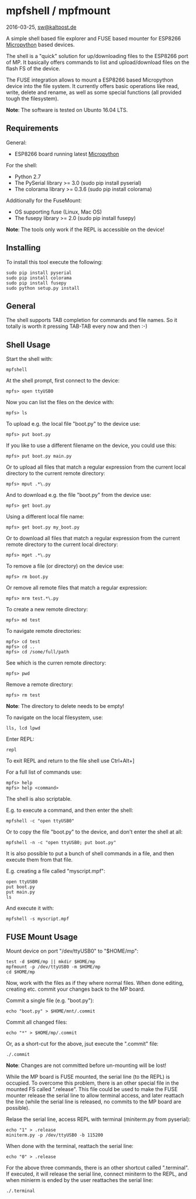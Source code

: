 # mpfshell / mpfmount
2016-03-25, sw@kaltpost.de

A simple shell based file explorer and FUSE based mounter for ESP8266 
[Micropython](https://github.com/micropython/micropython) based devices.

The shell is a "quick" solution for up/downloading files to the ESP8266 port
of MP. It basically offers commands to list and upload/download files on the
flash FS of the device.

The FUSE integration allows to mount a ESP8266 based Micropython device into
the file system. It currently offers basic operations like read, write, delete
and rename, as well as some special functions (all provided tough the filesystem).

__Note__: The software is tested on Ubunto 16.04 LTS.

## Requirements

General:

* ESP8266 board running latest [Micropython](https://github.com/micropython/micropython)

For the shell:

* Python 2.7
* The PySerial library >= 3.0 (sudo pip install pyserial)
* The colorama library >= 0.3.6 (sudo pip install colorama)

Additionally for the FuseMount:

* OS supporting fuse (Linux, Mac OS)
* The fusepy library >= 2.0 (sudo pip install fusepy)
  
__Note__: The tools only work if the REPL is accessible on the device!

## Installing

To install this tool execute the following:

	sudo pip install pyserial
    sudo pip install colorama
    sudo pip install fusepy
    sudo python setup.py install
    
## General

The shell supports TAB completion for commands and file names.
So it totally is worth it pressing TAB-TAB every now and then :-)
    
## Shell Usage

Start the shell with:

    mpfshell

At the shell prompt, first connect to the device:

    mpfs> open ttyUSB0

Now you can list the files on the device with:

    mpfs> ls

To upload e.g. the local file "boot.py" to the device use:

    mpfs> put boot.py

If you like to use a different filename on the device, you could use this:

    mpfs> put boot.py main.py

Or to upload all files that match a regular expression from the 
current local directory to the current remote directory:

    mpfs> mput .*\.py

And to download e.g. the file "boot.py" from the device use:

    mpfs> get boot.py
    
Using a different local file name:

    mpfs> get boot.py my_boot.py

Or to download all files that match a regular expression from the 
current remote directory to the current local directory:

    mpfs> mget .*\.py

To remove a file (or directory) on the device use:

    mpfs> rm boot.py

Or remove all remote files that match a regular expression:

    mpfs> mrm test.*\.py

To create a new remote directory:

    mpfs> md test

To navigate remote directories:

    mpfs> cd test
    mpfs> cd ..
    mpfs> cd /some/full/path
    
See which is the curren remote directory:

    mpfs> pwd

Remove a remote directory:

    mpfs> rm test
    
__Note__: The directory to delete needs to be empty!

To navigate on the local filesystem, use:

    lls, lcd lpwd

Enter REPL:

    repl
    
To exit REPL and return to the file shell use Ctrl+Alt+] 

For a full list of commands use:

    mpfs> help
    mpfs> help <command>

The shell is also scriptable.

E.g. to execute a command, and then enter the shell:

    mpfshell -c "open ttyUSB0"
    
Or to copy the file "boot.py" to the device, and don't enter the shell at all:

    mpfshell -n -c "open ttyUSB0; put boot.py"

It is also possible to put a bunch of shell commands in a file, and then execute
them from that file.
 
E.g. creating a file called "myscript.mpf":

    open ttyUSB0 
    put boot.py
    put main.py
    ls
    
And execute it with:

    mpfshell -s myscript.mpf    

## FUSE Mount Usage

Mount device on port "/dev/ttyUSB0" to "$HOME/mp":

    test -d $HOME/mp || mkdir $HOME/mp
    mpfmount -p /dev/ttyUSB0 -m $HOME/mp
    cd $HOME/mp
      
Now, work with the files as if they where normal files. When done
editing, creating etc. commit your changes back to the MP board.
    
Commit a single file (e.g. "boot.py"):

    echo "boot.py" > $HOME/mnt/.commit

Commit all changed files:

    echo "*" > $HOME/mp/.commit

Or, as a short-cut for the above, jsut execute the ".commit" file:

    ./.commit

__Note__: Changes are not committed before un-mounting will be lost!

While the MP board is FUSE mounted, the serial line (to the REPL) is
occupied. To overcome this problem, there is an other special file
in the mounted FS called ".release". This file could be used to 
make the FUSE mounter release the serial line to allow terminal access,
and later reattach the line (while the serial line is released,
no commits to the MP board are possible).
 
Relase the serial line, access REPL with terminal (miniterm.py from pyserial):

    echo "1" > .release
    miniterm.py -p /dev/ttyUSB0 -b 115200

When done with the terminal, reattach the serial line:

    echo "0" > .release

For the above three commands, there is an other shortcut called ".terminal".
If executed, it will release the serial line, connect miniterm to the REPL, and
when minierm is ended by the user reattaches the serial line:

    ./.terminal
